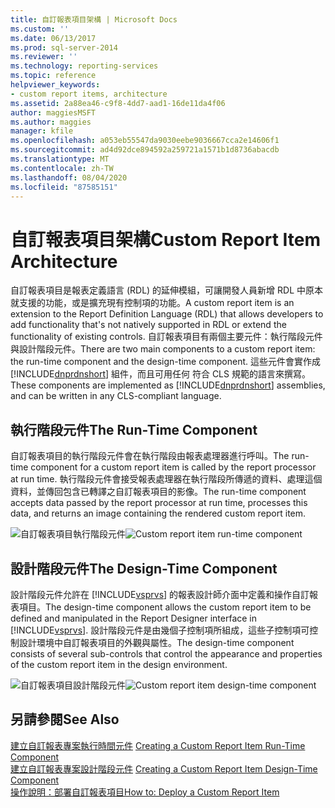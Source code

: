 ```yaml
---
title: 自訂報表項目架構 | Microsoft Docs
ms.custom: ''
ms.date: 06/13/2017
ms.prod: sql-server-2014
ms.reviewer: ''
ms.technology: reporting-services
ms.topic: reference
helpviewer_keywords:
- custom report items, architecture
ms.assetid: 2a88ea46-c9f8-4dd7-aad1-16de11da4f06
author: maggiesMSFT
ms.author: maggies
manager: kfile
ms.openlocfilehash: a053eb55547da9030eebe9036667cca2e14606f1
ms.sourcegitcommit: ad4d92dce894592a259721a1571b1d8736abacdb
ms.translationtype: MT
ms.contentlocale: zh-TW
ms.lasthandoff: 08/04/2020
ms.locfileid: "87585151"
---
```

# <a name="custom-report-item-architecture"></a><span data-ttu-id="dc14d-102">自訂報表項目架構</span><span class="sxs-lookup"><span data-stu-id="dc14d-102">Custom Report Item Architecture</span></span>
  <span data-ttu-id="dc14d-103">自訂報表項目是報表定義語言 (RDL) 的延伸模組，可讓開發人員新增 RDL 中原本就支援的功能，或是擴充現有控制項的功能。</span><span class="sxs-lookup"><span data-stu-id="dc14d-103">A custom report item is an extension to the Report Definition Language (RDL) that allows developers to add functionality that's not natively supported in RDL or extend the functionality of existing controls.</span></span> <span data-ttu-id="dc14d-104">自訂報表項目有兩個主要元件：執行階段元件與設計階段元件。</span><span class="sxs-lookup"><span data-stu-id="dc14d-104">There are two main components to a custom report item: the run-time component and the design-time component.</span></span> <span data-ttu-id="dc14d-105">這些元件會實作成 [!INCLUDE[dnprdnshort](../../includes/dnprdnshort-md.md)] 組件，而且可用任何 符合 CLS 規範的語言來撰寫。</span><span class="sxs-lookup"><span data-stu-id="dc14d-105">These components are implemented as [!INCLUDE[dnprdnshort](../../includes/dnprdnshort-md.md)] assemblies, and can be written in any CLS-compliant language.</span></span>  
  
## <a name="the-run-time-component"></a><span data-ttu-id="dc14d-106">執行階段元件</span><span class="sxs-lookup"><span data-stu-id="dc14d-106">The Run-Time Component</span></span>  
 <span data-ttu-id="dc14d-107">自訂報表項目的執行階段元件會在執行階段由報表處理器進行呼叫。</span><span class="sxs-lookup"><span data-stu-id="dc14d-107">The run-time component for a custom report item is called by the report processor at run time.</span></span> <span data-ttu-id="dc14d-108">執行階段元件會接受報表處理器在執行階段所傳遞的資料、處理這個資料，並傳回包含已轉譯之自訂報表項目的影像。</span><span class="sxs-lookup"><span data-stu-id="dc14d-108">The run-time component accepts data passed by the report processor at run time, processes this data, and returns an image containing the rendered custom report item.</span></span>  
  
 <span data-ttu-id="dc14d-109">![自訂報表項目執行階段元件](../../../2014/reporting-services/media/customreportitemrun-timecomponentarchitecture.gif "自訂報表項目執行階段元件")</span><span class="sxs-lookup"><span data-stu-id="dc14d-109">![Custom report item run-time component](../../../2014/reporting-services/media/customreportitemrun-timecomponentarchitecture.gif "Custom report item run-time component")</span></span>  
  
## <a name="the-design-time-component"></a><span data-ttu-id="dc14d-110">設計階段元件</span><span class="sxs-lookup"><span data-stu-id="dc14d-110">The Design-Time Component</span></span>  
 <span data-ttu-id="dc14d-111">設計階段元件允許在 [!INCLUDE[vsprvs](../../includes/vsprvs-md.md)] 的報表設計師介面中定義和操作自訂報表項目。</span><span class="sxs-lookup"><span data-stu-id="dc14d-111">The design-time component allows the custom report item to be defined and manipulated in the Report Designer interface in [!INCLUDE[vsprvs](../../includes/vsprvs-md.md)].</span></span> <span data-ttu-id="dc14d-112">設計階段元件是由幾個子控制項所組成，這些子控制項可控制設計環境中自訂報表項目的外觀與屬性。</span><span class="sxs-lookup"><span data-stu-id="dc14d-112">The design-time component consists of several sub-controls that control the appearance and properties of the custom report item in the design environment.</span></span>  
  
 <span data-ttu-id="dc14d-113">![自訂報表項目設計階段元件](../../../2014/reporting-services/media/customreportitemdesign-timecomponentarchitecture.gif "自訂報表項目設計階段元件")</span><span class="sxs-lookup"><span data-stu-id="dc14d-113">![Custom report item design-time component](../../../2014/reporting-services/media/customreportitemdesign-timecomponentarchitecture.gif "Custom report item design-time component")</span></span>  
  
## <a name="see-also"></a><span data-ttu-id="dc14d-114">另請參閱</span><span class="sxs-lookup"><span data-stu-id="dc14d-114">See Also</span></span>  
 <span data-ttu-id="dc14d-115">[建立自訂報表專案執行時間元件](../custom-report-items/creating-a-custom-report-item-run-time-component.md) </span><span class="sxs-lookup"><span data-stu-id="dc14d-115">[Creating a Custom Report Item Run-Time Component](../custom-report-items/creating-a-custom-report-item-run-time-component.md) </span></span>  
 <span data-ttu-id="dc14d-116">[建立自訂報表專案設計階段元件](../custom-report-items/creating-a-custom-report-item-design-time-component.md) </span><span class="sxs-lookup"><span data-stu-id="dc14d-116">[Creating a Custom Report Item Design-Time Component](../custom-report-items/creating-a-custom-report-item-design-time-component.md) </span></span>  
 [<span data-ttu-id="dc14d-117">操作說明：部署自訂報表項目</span><span class="sxs-lookup"><span data-stu-id="dc14d-117">How to: Deploy a Custom Report Item</span></span>](../custom-report-items/how-to-deploy-a-custom-report-item.md)  
  
  
